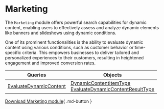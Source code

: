 # Marketing 

The `Marketing` module offers powerful search capabilities for dynamic content, enabling users to effectively assess and analyze dynamic elements like banners and slideshows using dynamic conditions.

One of its prominent functionalities is the ability to evaluate dynamic content using various conditions, such as customer behavior or time-specific criteria. This empowers businesses to deliver tailored and personalized experiences to their customers, resulting in heightened engagement and improved conversion rates.

| Queries                    	                                    | Objects                                                                         	|
|----------------------------------------------------------------	|-------------------------------------------------------------------------------	|
| [EvaluateDynamicContent](queries/evaluate-dynamic-content.md) 	| [DynamicContentItemType](objects/DynamicContentItemType.md)<br> [EvaluateDynamicContentResultType](objects/EvaluateDynamicContentResultType.md) 	|

[Download Marketing module](https://github.com/VirtoCommerce/vc-module-marketing/releases){ .md-button }
